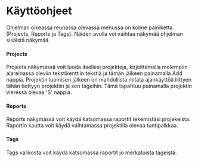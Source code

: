 # Käyttöohjeet

Ohjelman oikeassa reunassa olevassa menussa on kolme painiketta (Projects, Reports ja Tags). Näiden avulla voi vaihtaa näkymää ohjelman sisäistä näkymää.

#### Projects

Projects näkymässä voit luoda itsellesi projekteja, kirjoittamalla molempiin alareinassa oleviin tekstikenttiin tekstiä ja tämän jälkeen painamalla Add nappia. Projektin luomisen jälkeen on mahdollista mitata ajankäyttöä liittyen tähän tiettyyn projektiin ja sen tageihin. Tämä tapahtuu painamalla projektin vieressä olevaa 'S' nappia.

#### Reports

Reports näkymässä voit käydä katsomassa raportit tekemistäsi projekeista. Raportin kautta voit käydä vaihtamassa projektilla olevaa tuntipalkkaa.

#### Tags

Tags valikosta voit käydä katsomassa raportit jo merkatuista tageistä.
